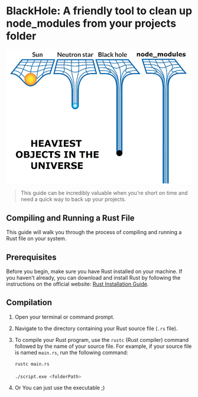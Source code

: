 # BlackHole: A friendly tool to clean up node_modules from your projects folder

![Meme](assets/meme.webp)




> This guide can be incredibly valuable when you're short on time and need a quick way to back up your projects.

## Compiling and Running a Rust File

This guide will walk you through the process of compiling and running a Rust file on your system.

## Prerequisites

Before you begin, make sure you have Rust installed on your machine. If you haven't already, you can download and install Rust by following the instructions on the official website: [Rust Installation Guide](https://www.rust-lang.org/tools/install).

## Compilation

1. Open your terminal or command prompt.

2. Navigate to the directory containing your Rust source file (`.rs` file).

3. To compile your Rust program, use the `rustc` (Rust compiler) command followed by the name of your source file. For example, if your source file is named `main.rs`, run the following command:

   ```bash
   rustc main.rs 

   ./script.exe <folderPath>

4. Or You can just use the executable ;)